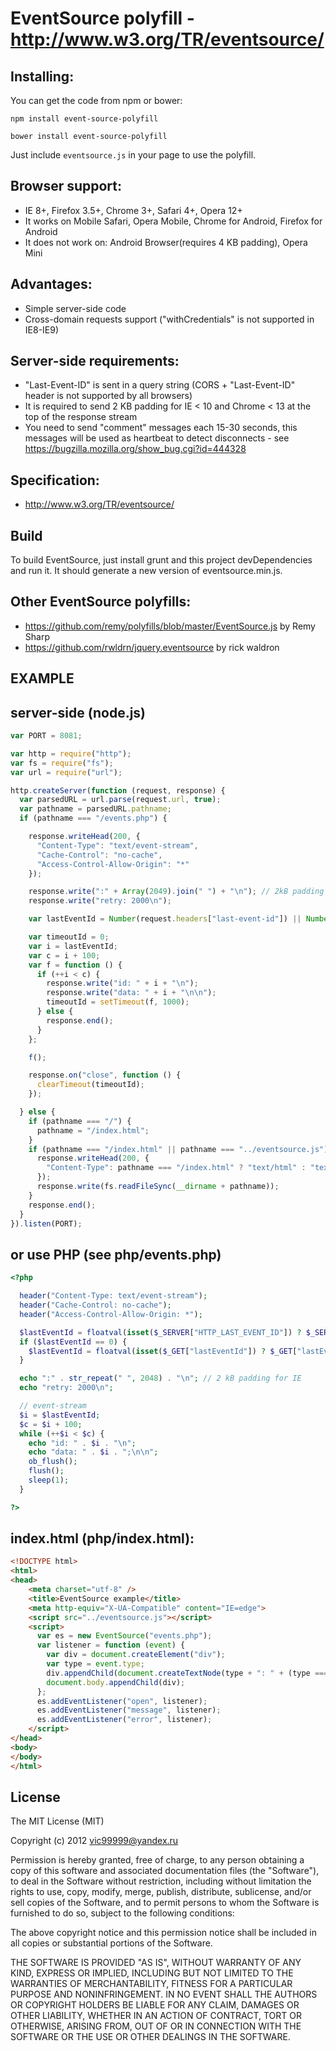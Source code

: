 EventSource polyfill - http://www.w3.org/TR/eventsource/
========================================================

Installing:
-----------

You can get the code from npm or bower:

```
npm install event-source-polyfill
```

```
bower install event-source-polyfill
```

Just include `eventsource.js` in your page to use the polyfill.


Browser support:
----------------

* IE 8+, Firefox 3.5+, Chrome 3+, Safari 4+, Opera 12+
* It works on Mobile Safari, Opera Mobile, Chrome for Android, Firefox for Android
* It does not work on: Android Browser(requires 4 KB padding), Opera Mini

Advantages:
-----------

* Simple server-side code
* Cross-domain requests support ("withCredentials" is not supported in IE8-IE9)

Server-side requirements:
-------------------------

* "Last-Event-ID" is sent in a query string (CORS + "Last-Event-ID" header is not supported by all browsers)
* It is required to send 2 KB padding for IE < 10 and Chrome < 13 at the top of the response stream
* You need to send "comment" messages each 15-30 seconds, this messages will be used as heartbeat to detect disconnects - see https://bugzilla.mozilla.org/show_bug.cgi?id=444328

Specification:
--------------

* http://www.w3.org/TR/eventsource/

Build
-----

To build EventSource, just install grunt and this project devDependencies and run it. It should generate a new version of eventsource.min.js.

Other EventSource polyfills:
----------------------------

* https://github.com/remy/polyfills/blob/master/EventSource.js by Remy Sharp
* https://github.com/rwldrn/jquery.eventsource by rick waldron

EXAMPLE
-------



server-side (node.js)
---------------------

```javascript
var PORT = 8081;

var http = require("http");
var fs = require("fs");
var url = require("url");

http.createServer(function (request, response) {
  var parsedURL = url.parse(request.url, true);
  var pathname = parsedURL.pathname;
  if (pathname === "/events.php") {

    response.writeHead(200, {
      "Content-Type": "text/event-stream",
      "Cache-Control": "no-cache",
      "Access-Control-Allow-Origin": "*"
    });

    response.write(":" + Array(2049).join(" ") + "\n"); // 2kB padding for IE
    response.write("retry: 2000\n");

    var lastEventId = Number(request.headers["last-event-id"]) || Number(parsedURL.query.lastEventId) || 0;

    var timeoutId = 0;
    var i = lastEventId;
    var c = i + 100;
    var f = function () {
      if (++i < c) {
        response.write("id: " + i + "\n");
        response.write("data: " + i + "\n\n");
        timeoutId = setTimeout(f, 1000);
      } else {
        response.end();
      }
    };

    f();

    response.on("close", function () {
      clearTimeout(timeoutId);
    });

  } else {
    if (pathname === "/") {
      pathname = "/index.html";
    }
    if (pathname === "/index.html" || pathname === "../eventsource.js") {
      response.writeHead(200, {
        "Content-Type": pathname === "/index.html" ? "text/html" : "text/javascript"
      });
      response.write(fs.readFileSync(__dirname + pathname));
    }
    response.end();
  }
}).listen(PORT);
```

or use PHP (see php/events.php)
-------------------------------
```php
<?php

  header("Content-Type: text/event-stream");
  header("Cache-Control: no-cache");
  header("Access-Control-Allow-Origin: *");

  $lastEventId = floatval(isset($_SERVER["HTTP_LAST_EVENT_ID"]) ? $_SERVER["HTTP_LAST_EVENT_ID"] : 0);
  if ($lastEventId == 0) {
    $lastEventId = floatval(isset($_GET["lastEventId"]) ? $_GET["lastEventId"] : 0);
  }

  echo ":" . str_repeat(" ", 2048) . "\n"; // 2 kB padding for IE
  echo "retry: 2000\n";

  // event-stream
  $i = $lastEventId;
  $c = $i + 100;
  while (++$i < $c) {
    echo "id: " . $i . "\n";
    echo "data: " . $i . ";\n\n";
    ob_flush();
    flush();
    sleep(1);
  }

?>
```

index.html (php/index.html):
----------------------------
```html
<!DOCTYPE html>
<html>
<head>
    <meta charset="utf-8" />
    <title>EventSource example</title>
    <meta http-equiv="X-UA-Compatible" content="IE=edge">
    <script src="../eventsource.js"></script>
    <script>
      var es = new EventSource("events.php");
      var listener = function (event) {
        var div = document.createElement("div");
        var type = event.type;
        div.appendChild(document.createTextNode(type + ": " + (type === "message" ? event.data : es.url)));
        document.body.appendChild(div);
      };
      es.addEventListener("open", listener);
      es.addEventListener("message", listener);
      es.addEventListener("error", listener);
    </script>
</head>
<body>
</body>
</html>
```


License
-------
The MIT License (MIT)

Copyright (c) 2012 vic99999@yandex.ru

Permission is hereby granted, free of charge, to any person obtaining a copy of this software and associated documentation files (the "Software"), to deal in the Software without restriction, including without limitation the rights to use, copy, modify, merge, publish, distribute, sublicense, and/or sell copies of the Software, and to permit persons to whom the Software is furnished to do so, subject to the following conditions:

The above copyright notice and this permission notice shall be included in all copies or substantial portions of the Software.

THE SOFTWARE IS PROVIDED "AS IS", WITHOUT WARRANTY OF ANY KIND, EXPRESS OR IMPLIED, INCLUDING BUT NOT LIMITED TO THE WARRANTIES OF MERCHANTABILITY, FITNESS FOR A PARTICULAR PURPOSE AND NONINFRINGEMENT. IN NO EVENT SHALL THE AUTHORS OR COPYRIGHT HOLDERS BE LIABLE FOR ANY CLAIM, DAMAGES OR OTHER LIABILITY, WHETHER IN AN ACTION OF CONTRACT, TORT OR OTHERWISE, ARISING FROM, OUT OF OR IN CONNECTION WITH THE SOFTWARE OR THE USE OR OTHER DEALINGS IN THE SOFTWARE.
